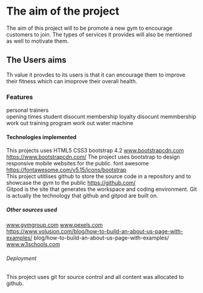 # The aim of the project  

The aim of this project will to be promote a new gym to encourage customers to join. The types of services it provides will also be mentioned as well to motivate them.

## The Users aims

Th value it provdes to its users is that it can encourage them to improve their fitness which can imoprove their overall health.

### Features 
personal trainers   
opening times 
student disocunt membership 
loyalty disocunt memmbership 
work out training program 
work out water machine    

#### Technologies implemented
This projects uses HTML5 CSS3 
bootstrap 4.2 www.bootstrapcdn.com https://www.bootstrapcdn.com/ 
The project uses bootstrap to design responsive mobile websites for the public. 
font awesome https://fontawesome.com/v5.15/icons/bootstrap   
This project utitlises github to store the source code in a repository and to showcase the gym to the public https://github.com/    
Gitpod is the site that generates the workspace and coding environment.
Git is actually the technology that github and gitpod are built on.

##### Other sources used
www.gymgroup.com
www.pexels.com
 https://www.volusion.com/blog/how-to-build-an-about-us-page-with-examples/
 blog/how-to-build-an-about-us-page-with-examples/
 www.w3schools.com 


###### Deployment  

This project uses git for source control and all content was allocated to github. 